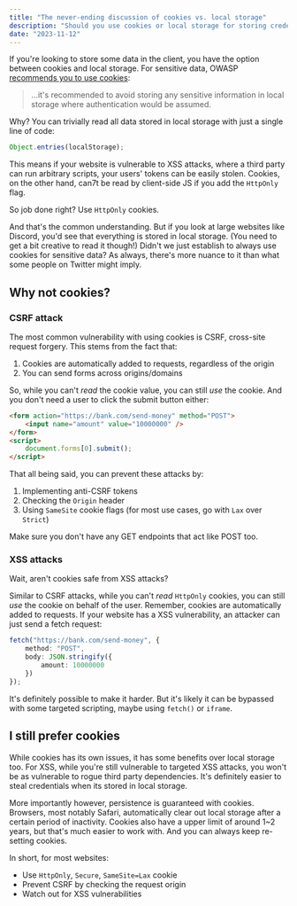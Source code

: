 ```yaml
---
title: "The never-ending discussion of cookies vs. local storage"
description: "Should you use cookies or local storage for storing credentials?"
date: "2023-11-12"
---
```


If you're looking to store some data in the client, you have the option between cookies and local storage. For sensitive data, OWASP [recommends you to use cookies](https://cheatsheetseries.owasp.org/cheatsheets/HTML5_Security_Cheat_Sheet.html#local-storage):

> ...it's recommended to avoid storing any sensitive information in local storage where authentication would be assumed.

Why? You can trivially read all data stored in local storage with just a single line of code:

```ts
Object.entries(localStorage);
```

This means if your website is vulnerable to XSS attacks, where a third party can run arbitrary scripts, your users' tokens can be easily stolen. Cookies, on the other hand, can7t be read by client-side JS if you add the `HttpOnly` flag.

So job done right? Use `HttpOnly` cookies.

And that's the common understanding. But if you look at large websites like Discord, you'd see that everything is stored in local storage. (You need to get a bit creative to read it though!) Didn't we just establish to always use cookies for sensitive data? As always, there's more nuance to it than what some people on Twitter might imply.

## Why not cookies?

### CSRF attack

The most common vulnerability with using cookies is CSRF, cross-site request forgery. This stems from the fact that:

1. Cookies are automatically added to requests, regardless of the origin
2. You can send forms across origins/domains

So, while you can't _read_ the cookie value, you can still _use_ the cookie. And you don't need a user to click the submit button either:

```html
<form action="https://bank.com/send-money" method="POST">
	<input name="amount" value="10000000" />
</form>
<script>
	document.forms[0].submit();
</script>
```

That all being said, you can prevent these attacks by:

1. Implementing anti-CSRF tokens
2. Checking the `Origin` header
3. Using `SameSite` cookie flags (for most use cases, go with `Lax` over `Strict`)

Make sure you don't have any GET endpoints that act like POST too.

### XSS attacks

Wait, aren't cookies safe from XSS attacks?

Similar to CSRF attacks, while you can't _read_ `HttpOnly` cookies, you can still _use_ the cookie on behalf of the user. Remember, cookies are automatically added to requests. If your website has a XSS vulnerability, an attacker can just send a fetch request:

```ts
fetch("https://bank.com/send-money", {
	method: "POST",
	body: JSON.stringify({
		amount: 10000000
	})
});
```

It's definitely possible to make it harder. But it's likely it can be bypassed with some targeted scripting, maybe using `fetch()` or `iframe`.

## I still prefer cookies

While cookies has its own issues, it has some benefits over local storage too. For XSS, while you're still vulnerable to targeted XSS attacks, you won't be as vulnerable to rogue third party dependencies. It's definitely easier to steal credentials when its stored in local storage.

More importantly however, persistence is guaranteed with cookies. Browsers, most notably Safari, automatically clear out local storage after a certain period of inactivity. Cookies also have a upper limit of around 1~2 years, but that's much easier to work with. And you can always keep re-setting cookies.

In short, for most websites:

- Use `HttpOnly`, `Secure`, `SameSite=Lax` cookie
- Prevent CSRF by checking the request origin
- Watch out for XSS vulnerabilities
